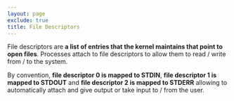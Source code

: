 ```yaml
---
layout: page
exclude: true
title: File Descriptors
---
```


File descriptors are **a list of entries that the kernel maintains that point to open files**. Processes attach to file descriptors to allow them to read / write from / to the system.

By convention, **file descriptor 0 is mapped to STDIN**, **file descriptor 1 is mapped to STDOUT** and **file descriptor 2 is mapped to STDERR** allowing to automatically attach and give output or take input to / from the user.